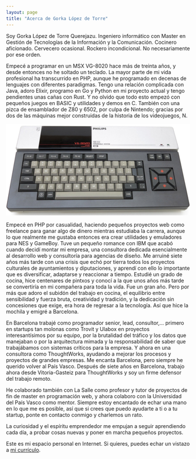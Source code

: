 ```yaml
---
layout: page
title: "Acerca de Gorka López de Torre"
---
```


Soy Gorka López de Torre Querejazu. Ingeniero informático con Master en Gestión de Tecnologías de la Información y la Comunicación.
Cocinero aficionado. Cervecero ocasional. Rockero incondicional. No necesariamente por ese orden.

Empecé a programar en un MSX VG-8020 hace más de treinta años, y desde entonces no he soltado un teclado.
La mayor parte de mi vida profesional ha transcurrido en PHP, aunque he programado en decenas de lenguajes con diferentes paradigmas.
Tengo una relación complicada con Java, adoro Elixir, programo en Go y Python en mi proyecto actual y tengo pendientes unas cañas con Rust.
Y no olvido que todo esto empezó con pequeños juegos en BASIC y utilidades y demos en C. También con una pizca de ensamblador de Z80 y 6502,
por culpa de Nintendo; gracias por dos de las máquinas mejor construidas de la historia de los videojuegos, N.

![Philips MSX VG-8020](/assets/images/msx.jpg)

Empecé en PHP por casualidad, haciendo pequeños proyectos web como freelance para ganar algo de dinero mientras estudiaba la carrera,
aunque lo que realmente me gustaba entonces era crear utilidades y emuladores para NES y GameBoy.
Tuve un pequeño romance con IBM que acabó cuando decidí montar mi empresa, una consultora dedicada esencialmente al desarrollo web y consultoría
para agencias de diseño. Me arruiné siete años más tarde con una crisis que echó por tierra todos los proyectos culturales de ayuntamientos y diputaciones,
y aprendí con ello lo importante que es diversificar, adaptarse y reaccionar a tiempo. Estudié un grado de cocina, hice centenares de pintxos y conocí a la
que unos años más tarde se convertiría en mi compañera para toda la vida. Fue un gran año. Pero por más que adoro el subidón del trabajo en cocina,
el equilibrio entre sensibilidad y fuerza bruta, creatividad y tradición, y la dedicación sin concesiones que exige, era hora de regresar a la tecnología.
Así que hice la mochila y emigré a Barcelona.

En Barcelona trabajé como programador senior, lead, consultor,… primero en startups tan molonas como Trovit y Ulabox en proyectos
interesantísimos por su equipo, por la brutalidad del tráfico y los datos que manejaban o por la arquitectura mimada y la responsabilidad
de saber que trabajábamos con sistemas críticos para la empresa. Y ahora en una consultora como ThoughtWorks, ayudando a mejorar los procesos 
y proyectos de grandes empresas. Me encanta Barcelona, pero siempre he querido volver al País Vasco. Después de siete años en Barcelona, 
trabajo ahora desde Vitoria-Gasteiz para ThoughtWorks y soy un firme defensor del trabajo remoto.

He colaborado también con La Salle como profesor y tutor de proyectos de fin de master en programación web, y ahora colaboro con la Universidad del País Vasco
como mentor. Siempre estoy encantado de echar una mano en lo que me es posible, así que si crees que puedo ayudarte a ti o a tu startup, 
ponte en contacto conmigo y charlemos un rato.

La curiosidad y el espíritu emprendedor me empujan a seguir aprendiendo cada día, a probar cosas nuevas y poner en marcha pequeños proyectos.

Este es mi espacio personal en Internet. Si quieres, puedes echar un vistazo a [mi currículo](assets/docs/Resume-EN.pdf).